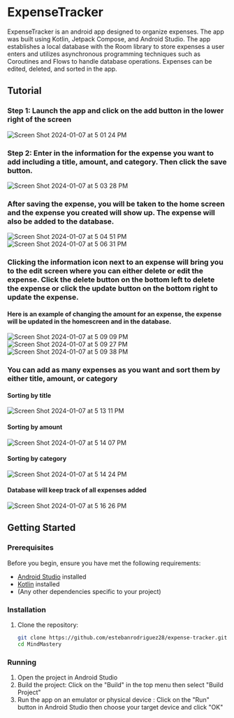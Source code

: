 # ExpenseTracker

ExpenseTracker is an android app designed to organize expenses. The app was built using Kotlin, Jetpack Compose, and Android Studio. The app establishes a local database with the Room library to store expenses a user enters and utilizes asynchronous programming techniques such as Coroutines and Flows to handle database operations. Expenses can be edited, deleted, and sorted in the app.

## Tutorial

### Step 1: Launch the app and click on the add button in the lower right of the screen

![Screen Shot 2024-01-07 at 5 01 24 PM](https://github.com/estebanrodriguez28/MindMastery/assets/114773169/b6bb029a-2cb1-4d7c-979d-202be844b476)

### Step 2: Enter in the information for the expense you want to add including a title, amount, and category. Then click the save button.

![Screen Shot 2024-01-07 at 5 03 28 PM](https://github.com/estebanrodriguez28/MindMastery/assets/114773169/34a554f4-8deb-4617-90e9-cb77ace78c10)

### After saving the expense, you will be taken to the home screen and the expense you created will show up. The expense will also be added to the database.
![Screen Shot 2024-01-07 at 5 04 51 PM](https://github.com/estebanrodriguez28/MindMastery/assets/114773169/a21a5a33-3b17-4b4e-8753-28886587c7c4) ![Screen Shot 2024-01-07 at 5 06 31 PM](https://github.com/estebanrodriguez28/MindMastery/assets/114773169/6756d78d-f6f8-4a01-9e48-e3d73427d5b5)

### Clicking the information icon next to an expense will bring you to the edit screen where you can either delete or edit the expense. Click the delete button on the bottom left to delete the expense or click the update button on the bottom right to update the expense.

#### Here is an example of changing the amount for an expense, the expense will be updated in the homescreen and in the database.

![Screen Shot 2024-01-07 at 5 09 09 PM](https://github.com/estebanrodriguez28/MindMastery/assets/114773169/73eef069-f330-495f-a179-159cd28c7238)  ![Screen Shot 2024-01-07 at 5 09 27 PM](https://github.com/estebanrodriguez28/MindMastery/assets/114773169/2045c8bf-d061-465c-b675-9d2d4f6c9fbe) ![Screen Shot 2024-01-07 at 5 09 38 PM](https://github.com/estebanrodriguez28/MindMastery/assets/114773169/fb06c4e8-dd49-4cbd-9c7b-9a52f20eec8d)

### You can add as many expenses as you want and sort them by either title, amount, or category

#### Sorting by title
![Screen Shot 2024-01-07 at 5 13 11 PM](https://github.com/estebanrodriguez28/MindMastery/assets/114773169/e9c62295-ca70-4a9b-84d5-38f2d0f54bf2)

#### Sorting by amount
![Screen Shot 2024-01-07 at 5 14 07 PM](https://github.com/estebanrodriguez28/MindMastery/assets/114773169/8d3c7aed-9e29-4a8c-a153-d0a2e73caad7)

#### Sorting by category
![Screen Shot 2024-01-07 at 5 14 24 PM](https://github.com/estebanrodriguez28/MindMastery/assets/114773169/73947e81-1aea-4201-b963-d0fd9138353a)

#### Database will keep track of all expenses added
![Screen Shot 2024-01-07 at 5 16 26 PM](https://github.com/estebanrodriguez28/MindMastery/assets/114773169/c330a1ad-b09c-4c0a-97f0-72e39618f8e0)


## Getting Started

### Prerequisites

Before you begin, ensure you have met the following requirements:

- [Android Studio](https://developer.android.com/studio) installed
- [Kotlin](https://kotlinlang.org/docs/getting-started.html) installed
- (Any other dependencies specific to your project)

### Installation

1. Clone the repository:

   ```bash
   git clone https://github.com/estebanrodriguez28/expense-tracker.git
   cd MindMastery

### Running

1. Open the project in Android Studio
2. Build the project: Click on the "Build" in the top menu then select "Build Project"
3. Run the app on an emulator or physical device : Click on the "Run" button in Android Studio then choose your target device and click "OK"
   
